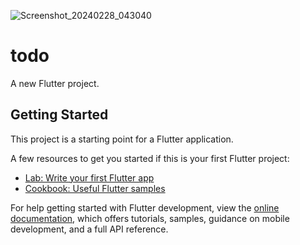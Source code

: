 ![Screenshot_20240228_043040](https://github.com/Masumraj1/Todo/assets/141552007/4706c41b-7e61-4187-a3f1-6a4d3c4b38bb)
# todo

A new Flutter project.

## Getting Started

This project is a starting point for a Flutter application.

A few resources to get you started if this is your first Flutter project:

- [Lab: Write your first Flutter app](https://docs.flutter.dev/get-started/codelab)
- [Cookbook: Useful Flutter samples](https://docs.flutter.dev/cookbook)

For help getting started with Flutter development, view the
[online documentation](https://docs.flutter.dev/), which offers tutorials,
samples, guidance on mobile development, and a full API reference.

